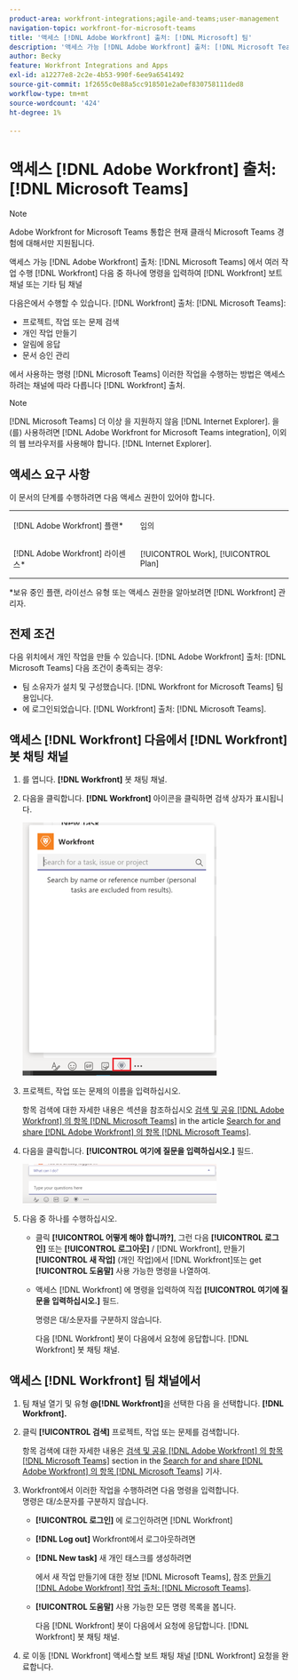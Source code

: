 ```yaml
---
product-area: workfront-integrations;agile-and-teams;user-management
navigation-topic: workfront-for-microsoft-teams
title: '액세스 [!DNL Adobe Workfront] 출처: [!DNL Microsoft] 팀'
description: '액세스 가능 [!DNL Adobe Workfront] 출처: [!DNL Microsoft Teams] 에서 여러 작업 수행 [!DNL Workfront] Workfront 보트 채널 또는 기타 팀 채널에 명령을 입력하여 액세스합니다.'
author: Becky
feature: Workfront Integrations and Apps
exl-id: a12277e8-2c2e-4b53-990f-6ee9a6541492
source-git-commit: 1f2655c0e88a5cc918501e2a0ef830758111ded8
workflow-type: tm+mt
source-wordcount: '424'
ht-degree: 1%

---
```


# 액세스 [!DNL Adobe Workfront] 출처: [!DNL Microsoft Teams]

>[!NOTE]
>
>Adobe Workfront for Microsoft Teams 통합은 현재 클래식 Microsoft Teams 경험에 대해서만 지원됩니다.

액세스 가능 [!DNL Adobe Workfront] 출처: [!DNL Microsoft Teams] 에서 여러 작업 수행 [!DNL Workfront] 다음 중 하나에 명령을 입력하여 [!DNL Workfront] 보트 채널 또는 기타 팀 채널

다음은에서 수행할 수 있습니다. [!DNL Workfront] 출처: [!DNL Microsoft Teams]:

* 프로젝트, 작업 또는 문제 검색
* 개인 작업 만들기
* 알림에 응답
* 문서 승인 관리

에서 사용하는 명령 [!DNL Microsoft Teams] 이러한 작업을 수행하는 방법은 액세스하려는 채널에 따라 다릅니다 [!DNL Workfront] 출처.

>[!NOTE]
>
>[!DNL Microsoft Teams] 더 이상 을 지원하지 않음 [!DNL Internet Explorer]. 을(를) 사용하려면 [!DNL Adobe Workfront for Microsoft Teams integration], 이외의 웹 브라우저를 사용해야 합니다. [!DNL Internet Explorer].

## 액세스 요구 사항

이 문서의 단계를 수행하려면 다음 액세스 권한이 있어야 합니다.

<table style="table-layout:auto"> 
 <col> 
 <col> 
 <tbody> 
  <tr> 
   <td role="rowheader">[!DNL Adobe Workfront] 플랜*</td> 
   <td> <p>임의</p> </td> 
  </tr> 
  <tr> 
   <td role="rowheader">[!DNL Adobe Workfront] 라이센스*</td> 
   <td> <p>[!UICONTROL Work], [!UICONTROL Plan]</p> </td> 
  </tr> 
 </tbody> 
</table>

&#42;보유 중인 플랜, 라이선스 유형 또는 액세스 권한을 알아보려면 [!DNL Workfront] 관리자.

## 전제 조건

다음 위치에서 개인 작업을 만들 수 있습니다. [!DNL Adobe Workfront] 출처: [!DNL Microsoft Teams] 다음 조건이 충족되는 경우:

* 팀 소유자가 설치 및 구성했습니다. [!DNL Workfront for Microsoft Teams] 팀용입니다.
* 에 로그인되었습니다. [!DNL Workfront] 출처: [!DNL Microsoft Teams].

## 액세스 [!DNL Workfront] 다음에서 [!DNL Workfront] 봇 채팅 채널

1. 를 엽니다. **[!DNL Workfront]** 봇 채팅 채널.
1. 다음을 클릭합니다. **[!DNL Workfront]** 아이콘을 클릭하면 검색 상자가 표시됩니다.

   ![teams_search_box_in_the_bot_channel.PNG](assets/teams-search-box-in-the-bot-channel-350x456.png)

1. 프로젝트, 작업 또는 문제의 이름을 입력하십시오.

   항목 검색에 대한 자세한 내용은 섹션을 참조하십시오 [검색 및 공유 [!DNL Adobe Workfront] 의 항목 [!DNL Microsoft Teams]](../../workfront-integrations-and-apps/using-workfront-with-microsoft-teams/search-for-and-share-wf-items-in-ms-teams.md) in the article [Search for and share [!DNL Adobe Workfront] 의 항목 [!DNL Microsoft Teams]](../../workfront-integrations-and-apps/using-workfront-with-microsoft-teams/search-for-and-share-wf-items-in-ms-teams.md).

1. 다음을 클릭합니다. **[!UICONTROL 여기에 질문을 입력하십시오.]** 필드.

   ![ms_teams_type_your_questions_here_and_what_can_I_do_fields.png](assets/ms-teams-type-your-questions-here-and-what-can-i-do-fields-350x71.png)

1. 다음 중 하나를 수행하십시오.

   * 클릭 **[!UICONTROL 어떻게 해야 합니까?]**, 그런 다음 **[!UICONTROL 로그인]** 또는 **[!UICONTROL 로그아웃]** / [!DNL Workfront], 만들기 **[!UICONTROL 새 작업]** (개인 작업)에서 [!DNL Workfront]또는 get **[!UICONTROL 도움말]** 사용 가능한 명령을 나열하여.

   * 액세스 [!DNL Workfront] 에 명령을 입력하여 직접 **[!UICONTROL 여기에 질문을 입력하십시오.]** 필드.

     명령은 대/소문자를 구분하지 않습니다.

     다음 [!DNL Workfront] 봇이 다음에서 요청에 응답합니다. [!DNL Workfront] 봇 채팅 채널.

## 액세스 [!DNL Workfront] 팀 채널에서

1. 팀 채널 열기 및 유형 **@[!DNL Workfront]**&#x200B;을 선택한 다음 을 선택합니다. **[!DNL Workfront].**

1. 클릭 **[!UICONTROL 검색]** 프로젝트, 작업 또는 문제를 검색합니다.

   항목 검색에 대한 자세한 내용은 [검색 및 공유 [!DNL Adobe Workfront] 의 항목 [!DNL Microsoft Teams]](../../workfront-integrations-and-apps/using-workfront-with-microsoft-teams/search-for-and-share-wf-items-in-ms-teams.md) section in the [Search for and share [!DNL Adobe Workfront] 의 항목 [!DNL Microsoft Teams]](../../workfront-integrations-and-apps/using-workfront-with-microsoft-teams/search-for-and-share-wf-items-in-ms-teams.md) 기사.

1. Workfront에서 이러한 작업을 수행하려면 다음 명령을 입력합니다.\
   명령은 대/소문자를 구분하지 않습니다.

   * **[!UICONTROL 로그인]** 에 로그인하려면 [!DNL Workfront]
   * **[!DNL Log out]** Workfront에서 로그아웃하려면
   * **[!DNL New task]** 새 개인 태스크를 생성하려면

     에서 새 작업 만들기에 대한 정보 [!DNL Microsoft Teams], 참조 [만들기 [!DNL Adobe Workfront] 작업 출처: [!DNL Microsoft Teams]](../../workfront-integrations-and-apps/using-workfront-with-microsoft-teams/create-workfront-tasks-from-ms-teams.md).

   * **[!UICONTROL 도움말]** 사용 가능한 모든 명령 목록을 봅니다.

     다음 [!DNL Workfront] 봇이 다음에서 요청에 응답합니다. [!DNL Workfront] 봇 채팅 채널.

1. 로 이동 [!DNL Workfront] 액세스할 보트 채팅 채널 [!DNL Workfront] 요청을 완료합니다.
